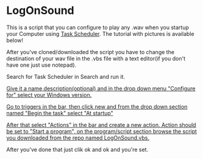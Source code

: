 # LogOnSound
This is a script that you can configure to play any .wav when you startup your Computer using [Task Scheduler](https://en.wikipedia.org/wiki/Windows_Task_Scheduler). The tutorial with pictures is available below!

After you've cloned/downloaded the script you have to change the destination of your wav file in the .vbs file with a text editor(if you don't have one just use notepad).

Search for Task Scheduler in Search and run it.
[](images/1.png)

[Give it a name,description(optional) and in the drop down menu "Configure for" select your Windows version.](images/2.jpg)

[Go to triggers in the bar, then click new and from the drop down section named "Begin the task" select "At startup"](images/3.jpg)

[After that select "Actions" in the bar and create a new action. Action should be set to "Start a program", on the program/script section browse the script you downloaded from the repo named LogOnSound.vbs.](images/4.jpg)

After you've done that just clik ok and ok and you're set.
